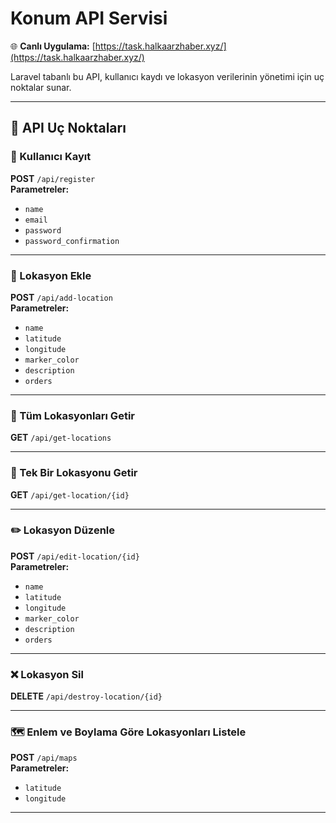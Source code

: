 # Konum API Servisi

🌐 **Canlı Uygulama:** [https://task.halkaarzhaber.xyz/](https://task.halkaarzhaber.xyz/)

Laravel tabanlı bu API, kullanıcı kaydı ve lokasyon verilerinin yönetimi için uç noktalar sunar.

---

## 🔑 API Uç Noktaları

### 🔐 Kullanıcı Kayıt

**POST** `/api/register`  
**Parametreler:**

- `name`
- `email`
- `password`
- `password_confirmation`

---

### 📍 Lokasyon Ekle

**POST** `/api/add-location`  
**Parametreler:**

- `name`
- `latitude`
- `longitude`
- `marker_color`
- `description`
- `orders`

---

### 📄 Tüm Lokasyonları Getir

**GET** `/api/get-locations`

---

### 📄 Tek Bir Lokasyonu Getir

**GET** `/api/get-location/{id}`

---

### ✏️ Lokasyon Düzenle

**POST** `/api/edit-location/{id}`  
**Parametreler:**

- `name`
- `latitude`
- `longitude`
- `marker_color`
- `description`
- `orders`

---

### ❌ Lokasyon Sil

**DELETE** `/api/destroy-location/{id}`

---

### 🗺️ Enlem ve Boylama Göre Lokasyonları Listele

**POST** `/api/maps`  
**Parametreler:**

- `latitude`
- `longitude`

---



